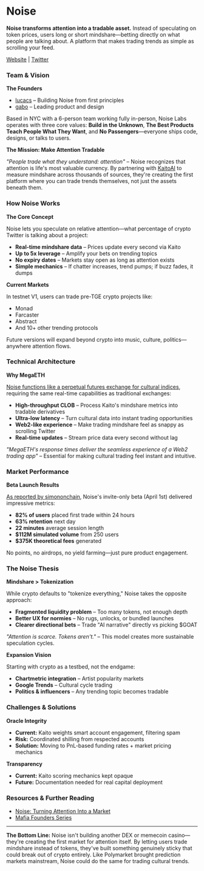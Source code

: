 # Noise

**Noise transforms attention into a tradable asset.** Instead of speculating on token prices, users long or short mindshare—betting directly on what people are talking about. A platform that makes trading trends as simple as scrolling your feed.

[Website](https://noise.xyz/) | [Twitter](https://x.com/noise_xyz)

### Team & Vision

**The Founders**

* [lucacs](https://x.com/lucacseth) – Building Noise from first principles
* [gabo](https://x.com/notgabo) – Leading product and design

Based in NYC with a 6-person team working fully in-person, Noise Labs operates with three core values: **Build in the Unknown**, **The Best Products Teach People What They Want**, and **No Passengers**—everyone ships code, designs, or talks to users.

**The Mission: Make Attention Tradable**

_"People trade what they understand: attention"_ – Noise recognizes that attention is life's most valuable currency. By partnering with [KaitoAI](https://x.com/noise_xyz/status/1906710881674629209) to measure mindshare across thousands of sources, they're creating the first platform where you can trade trends themselves, not just the assets beneath them.

### How Noise Works

**The Core Concept**

Noise lets you speculate on relative attention—what percentage of crypto Twitter is talking about a project:

* **Real-time mindshare data** – Prices update every second via Kaito
* **Up to 5x leverage** – Amplify your bets on trending topics
* **No expiry dates** – Markets stay open as long as attention exists
* **Simple mechanics** – If chatter increases, trend pumps; if buzz fades, it dumps

**Current Markets**

In testnet V1, users can trade pre-TGE crypto projects like:

* Monad
* Farcaster
* Abstract
* And 10+ other trending protocols

Future versions will expand beyond crypto into music, culture, politics—anywhere attention flows.

### Technical Architecture

**Why MegaETH**

[Noise functions like a perpetual futures exchange for cultural indices](https://x.com/megaeth_labs/status/1910370982868770889), requiring the same real-time capabilities as traditional exchanges:

* **High-throughput CLOB** – Process Kaito's mindshare metrics into tradable derivatives
* **Ultra-low latency** – Turn cultural data into instant trading opportunities
* **Web2-like experience** – Make trading mindshare feel as snappy as scrolling Twitter
* **Real-time updates** – Stream price data every second without lag

_"MegaETH's response times deliver the seamless experience of a Web2 trading app"_ – Essential for making cultural trading feel instant and intuitive.

### Market Performance

**Beta Launch Results**

[As reported by simononchain](https://x.com/simononchain/status/1915834434911408345), Noise's invite-only beta (April 1st) delivered impressive metrics:

* **82% of users** placed first trade within 24 hours
* **63% retention** next day
* **22 minutes** average session length
* **$112M simulated volume** from 250 users
* **$375K theoretical fees** generated

No points, no airdrops, no yield farming—just pure product engagement.

### The Noise Thesis

**Mindshare > Tokenization**

While crypto defaults to "tokenize everything," Noise takes the opposite approach:

* **Fragmented liquidity problem** – Too many tokens, not enough depth
* **Better UX for normies** – No rugs, unlocks, or bundled launches
* **Clearer directional bets** – Trade "AI narrative" directly vs picking $GOAT

_"Attention is scarce. Tokens aren't."_ – This model creates more sustainable speculation cycles.

**Expansion Vision**

Starting with crypto as a testbed, not the endgame:

* **Chartmetric integration** – Artist popularity markets
* **Google Trends** – Cultural cycle trading
* **Politics & influencers** – Any trending topic becomes tradable

### Challenges & Solutions

**Oracle Integrity**

* **Current:** Kaito weights smart account engagement, filtering spam
* **Risk:** Coordinated shilling from respected accounts
* **Solution:** Moving to PnL-based funding rates + market pricing mechanics

**Transparency**

* **Current:** Kaito scoring mechanics kept opaque
* **Future:** Documentation needed for real capital deployment

### Resources & Further Reading

* [Noise: Turning Attention Into a Market](https://x.com/simononchain/status/1915834434911408345)
* [Mafia Founders Series](https://x.com/0xMegaMafia/status/1920500756337082508)

***

**The Bottom Line:** Noise isn't building another DEX or memecoin casino—they're creating the first market for attention itself. By letting users trade mindshare instead of tokens, they've built something genuinely sticky that could break out of crypto entirely. Like Polymarket brought prediction markets mainstream, Noise could do the same for trading cultural trends.
